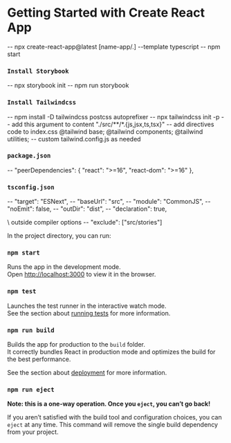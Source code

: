 # Getting Started with Create React App

-- npx create-react-app@latest [name-app/.] --template typescript
-- npm start

### `Install Storybook`

-- npx storybook init
-- npm run storybook

### `Install Tailwindcss`

-- npm install -D tailwindcss postcss autoprefixer
-- npx tailwindcss init -p
-- add this argument to content "./src/\*\*/\*.{js,jsx,ts,tsx}"
-- add directives code to index.css
@tailwind base;
@tailwind components;
@tailwind utilities;
-- custom tailwind.config.js as needed

### `package.json`

-- "peerDependencies": {
"react": ">=16",
"react-dom": ">=16"
},

### `tsconfig.json`

-- "target": "ESNext",
-- "baseUrl": "src",
-- "module": "CommonJS",
-- "noEmit": false,
-- "outDir": "dist",
-- "declaration": true,

\\ outside compiler options
-- "exclude": ["src/stories"]

In the project directory, you can run:

### `npm start`

Runs the app in the development mode.\
Open [http://localhost:3000](http://localhost:3000) to view it in the browser.

### `npm test`

Launches the test runner in the interactive watch mode.\
See the section about [running tests](https://facebook.github.io/create-react-app/docs/running-tests) for more information.

### `npm run build`

Builds the app for production to the `build` folder.\
It correctly bundles React in production mode and optimizes the build for the best performance.

See the section about [deployment](https://facebook.github.io/create-react-app/docs/deployment) for more information.

### `npm run eject`

**Note: this is a one-way operation. Once you `eject`, you can’t go back!**

If you aren’t satisfied with the build tool and configuration choices, you can `eject` at any time. This command will remove the single build dependency from your project.

